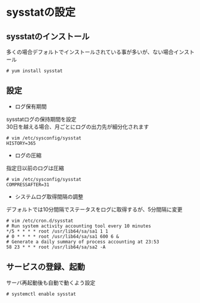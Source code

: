 # sysstatの設定

## sysstatのインストール
多くの場合デフォルトでインストールされている事が多いが、ない場合インストール  

```
# yum install sysstat
```

## 設定

* ログ保有期間  

sysstatログの保持期間を設定  
30日を越える場合、月ごとにログの出力先が細分化されます  

```
# vim /etc/sysconfig/sysstat
HISTORY=365
```

* ログの圧縮  

指定日以前のログは圧縮  

```
# vim /etc/sysconfig/sysstat
COMPRESSAFTER=31
```

* システムログ取得間隔の調整  

デフォルトでは10分間隔でステータスをログに取得するが、5分間隔に変更  

```
# vim /etc/cron.d/sysstat
# Run system activity accounting tool every 10 minutes
*/5 * * * * root /usr/lib64/sa/sa1 1 1
# 0 * * * * root /usr/lib64/sa/sa1 600 6 &
# Generate a daily summary of process accounting at 23:53
58 23 * * * root /usr/lib64/sa/sa2 -A
```

## サービスの登録、起動
サーバ再起動後も自動で動くよう設定  

```
# systemctl enable sysstat
```
